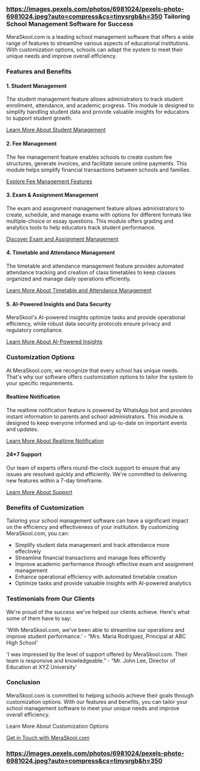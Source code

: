 ### https://images.pexels.com/photos/6981024/pexels-photo-6981024.jpeg?auto=compress&cs=tinysrgb&h=350 Tailoring School Management Software for Success

MeraSkool.com is a leading school management software that offers a wide range of features to streamline various aspects of educational institutions. With customization options, schools can adapt the system to meet their unique needs and improve overall efficiency.

### Features and Benefits

#### 1. Student Management

The student management feature allows administrators to track student enrollment, attendance, and academic progress. This module is designed to simplify handling student data and provide valuable insights for educators to support student growth.

[Learn More About Student Management](https://www.meraskool.com/feature/student)

#### 2. Fee Management

The fee management feature enables schools to create custom fee structures, generate invoices, and facilitate secure online payments. This module helps simplify financial transactions between schools and families.

[Explore Fee Management Features](https://www.meraskool.com/feature/fee)

#### 3. Exam & Assignment Management

The exam and assignment management feature allows administrators to create, schedule, and manage exams with options for different formats like multiple-choice or essay questions. This module offers grading and analytics tools to help educators track student performance.

[Discover Exam and Assignment Management](https://www.meraskool.com/feature/exam)

#### 4. Timetable and Attendance Management

The timetable and attendance management feature provides automated attendance tracking and creation of class timetables to keep classes organized and manage daily operations efficiently.

[Learn More About Timetable and Attendance Management](https://www.meraskool.com/feature/timetable)

#### 5. AI-Powered Insights and Data Security

MeraSkool's AI-powered insights optimize tasks and provide operational efficiency, while robust data security protocols ensure privacy and regulatory compliance.

[Learn More About AI-Powered Insights](https://www.meraskool.com/features)

### Customization Options

At MeraSkool.com, we recognize that every school has unique needs. That's why our software offers customization options to tailor the system to your specific requirements.

#### Realtime Notification

The realtime notification feature is powered by WhatsApp bot and provides instant information to parents and school administrators. This module is designed to keep everyone informed and up-to-date on important events and updates.

[Learn More About Realtime Notification](https://www.meraskool.com/feature/whatsapp)

#### 24*7 Support

Our team of experts offers round-the-clock support to ensure that any issues are resolved quickly and efficiently. We're committed to delivering new features within a 7-day timeframe.

[Learn More About Support](https://www.meraskool.com/features)

### Benefits of Customization

Tailoring your school management software can have a significant impact on the efficiency and effectiveness of your institution. By customizing MeraSkool.com, you can:

*   Simplify student data management and track attendance more effectively
*   Streamline financial transactions and manage fees efficiently
*   Improve academic performance through effective exam and assignment management
*   Enhance operational efficiency with automated timetable creation
*   Optimize tasks and provide valuable insights with AI-powered analytics

### Testimonials from Our Clients

We're proud of the success we've helped our clients achieve. Here's what some of them have to say:

'With MeraSkool.com, we've been able to streamline our operations and improve student performance.' - “Mrs. Maria Rodriguez, Principal at ABC High School'

'I was impressed by the level of support offered by MeraSkool.com. Their team is responsive and knowledgeable.” - “Mr. John Lee, Director of Education at XYZ University'

### Conclusion

MeraSkool.com is committed to helping schools achieve their goals through customization options. With our features and benefits, you can tailor your school management software to meet your unique needs and improve overall efficiency.

Learn More About Customization Options

[Get in Touch with MeraSkool.com](https://www.meraskool.com)

### https://images.pexels.com/photos/6981024/pexels-photo-6981024.jpeg?auto=compress&cs=tinysrgb&h=350

